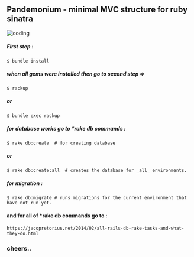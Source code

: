 ## Pandemonium - minimal MVC structure for ruby sinatra

![coding](https://cdn.dribbble.com/users/26222/screenshots/1395942/ruby2.gif)

##### First step :

    $ bundle install
##### when all gems were installed then go to second step =>

    $ rackup
   ##### or
   

    $ bundle exec rackup
  ##### for database works go to ****rake db*** commands :
  

    $ rake db:create  # for creating database
   ##### or 
   

    $ rake db:create:all  # creates the database for _all_ environments.
   ##### for migration :
   

    $ rake db:migrate # runs migrations for the current environment that have not run yet.

#### and for all of *rake db commands go to :

    https://jacopretorius.net/2014/02/all-rails-db-rake-tasks-and-what-they-do.html
   
   ### cheers..
